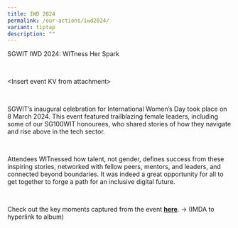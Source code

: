 ```yaml
---
title: IWD 2024
permalink: /our-actions/iwd2024/
variant: tiptap
description: ""
---
```

<p>SGWIT IWD 2024: WITness Her Spark</p>
<p>&nbsp;</p>
<p>&lt;Insert event KV from attachment&gt;</p>
<p>&nbsp;</p>
<p>SGWIT’s inaugural celebration for International Women’s Day took place
on 8 March 2024. This event featured trailblazing female leaders, including
some of our SG100WIT honourees, who shared stories of how they navigate
and rise above in the tech sector.</p>
<p>&nbsp;</p>
<p>Attendees WITnessed how talent, not gender, defines success from these
inspiring stories, networked with fellow peers, mentors, and leaders, and
connected beyond boundaries. It was indeed a great opportunity for all
to get together to forge a path for an inclusive digital future.&nbsp;</p>
<p>&nbsp;</p>
<p>Check out the key moments captured from the event <strong><u>here</u></strong>.
-&gt; (IMDA to hyperlink to album)</p>